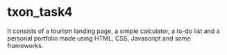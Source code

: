 # txon_task4
It consists of a tourism landing page, a simple calculator, a to-do list and a personal portfolio made using HTML, CSS, Javascript and some frameworks.
